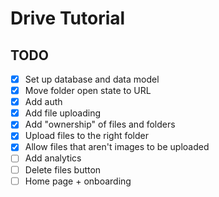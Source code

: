 # Drive Tutorial

## TODO

- [x] Set up database and data model
- [x] Move folder open state to URL
- [x] Add auth
- [x] Add file uploading
- [x] Add "ownership" of files and folders
- [x] Upload files to the right folder
- [x] Allow files that aren't images to be uploaded
- [ ] Add analytics
- [ ] Delete files button
- [ ] Home page + onboarding
